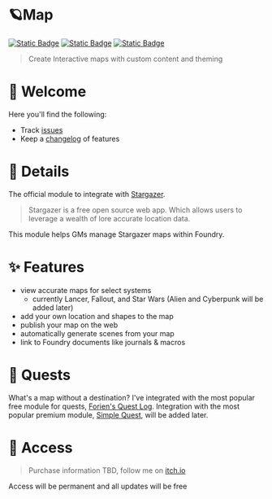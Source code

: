 # **🪐Map**

[![Static Badge](https://img.shields.io/badge/Itch.io-CodaBool-red?style=flat-square&logo=itchdotio)](https://codabool.itch.io) [![Static Badge](https://img.shields.io/badge/Discord-CodaBool-blue?style=flat-square&logo=discord)](https://discord.gg/foundryvtt) [![Static Badge](https://img.shields.io/badge/Foundry%20Verfied%20Version-12-brightgreen?style=flat-square&logo=checkmarx)](https://github.com/CodaBool/terminal/issues)

> Create Interactive maps with custom content and theming


# 👋 Welcome
Here you'll find the following:

- Track [issues](https://github.com/CodaBool/map/issues)
- Keep a [changelog](https://github.com/CodaBool/map/blob/main/changelog.md) of features


# **🔎 Details**

The official module to integrate with [Stargazer](https://stargazer.vercel.app/).

> Stargazer is a free open source web app. Which allows users to leverage a wealth of lore accurate location data.

This module helps GMs manage Stargazer maps within Foundry.

# **✨ Features**

- view accurate maps for select systems
    - currently Lancer, Fallout, and Star Wars (Alien and Cyberpunk will be added later)
- add your own location and shapes to the map
- publish your map on the web
- automatically generate scenes from your map
- link to Foundry documents like journals & macros


# **📍 Quests**

What's a map without a destination? I've integrated with the most popular free module for quests, [Forien's Quest Log](https://foundryvtt.com/packages/forien-quest-log). Integration with the most popular premium module, [Simple Quest](https://foundryvtt.com/packages/simple-quest), will be added later.


# **🔑 Access**

> Purchase information TBD, follow me on [itch.io](https://codabool.itch.io/)

Access will be permanent and all updates will be free
